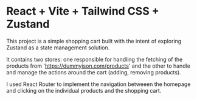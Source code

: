 # React + Vite + Tailwind CSS + Zustand

This project is a simple shopping cart built with the intent of exploring Zustand as a state management solution.

It contains two stores: one responsible for handling the fetching of the products from 'https://dummyjson.com/products' and the other to handle and manage the actions around the cart (adding, removing products).

I used React Router to implement the navigation betweeen the homepage and clicking on the individual products and the shopping cart.
